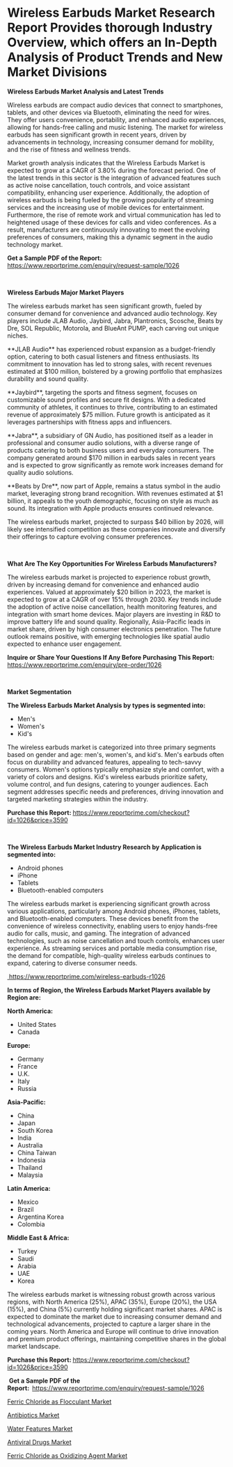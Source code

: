<p><h1>Wireless Earbuds Market Research Report Provides thorough Industry Overview, which offers an In-Depth Analysis of Product Trends and New Market Divisions</h1></p><p><strong>Wireless Earbuds Market Analysis and Latest Trends</strong></p>
<p><p>Wireless earbuds are compact audio devices that connect to smartphones, tablets, and other devices via Bluetooth, eliminating the need for wires. They offer users convenience, portability, and enhanced audio experiences, allowing for hands-free calling and music listening. The market for wireless earbuds has seen significant growth in recent years, driven by advancements in technology, increasing consumer demand for mobility, and the rise of fitness and wellness trends. </p><p>Market growth analysis indicates that the Wireless Earbuds Market is expected to grow at a CAGR of 3.80% during the forecast period. One of the latest trends in this sector is the integration of advanced features such as active noise cancellation, touch controls, and voice assistant compatibility, enhancing user experience. Additionally, the adoption of wireless earbuds is being fueled by the growing popularity of streaming services and the increasing use of mobile devices for entertainment. Furthermore, the rise of remote work and virtual communication has led to heightened usage of these devices for calls and video conferences. As a result, manufacturers are continuously innovating to meet the evolving preferences of consumers, making this a dynamic segment in the audio technology market.</p></p>
<p><strong>Get a Sample PDF of the Report:&nbsp;</strong> <a href="https://www.reportprime.com/enquiry/request-sample/1026">https://www.reportprime.com/enquiry/request-sample/1026</a></p>
<p>&nbsp;</p>
<p><strong>Wireless Earbuds Major Market Players</strong></p>
<p><p>The wireless earbuds market has seen significant growth, fueled by consumer demand for convenience and advanced audio technology. Key players include JLAB Audio, Jaybird, Jabra, Plantronics, Scosche, Beats by Dre, SOL Republic, Motorola, and BlueAnt PUMP, each carving out unique niches.</p><p>**JLAB Audio** has experienced robust expansion as a budget-friendly option, catering to both casual listeners and fitness enthusiasts. Its commitment to innovation has led to strong sales, with recent revenues estimated at $100 million, bolstered by a growing portfolio that emphasizes durability and sound quality.</p><p>**Jaybird**, targeting the sports and fitness segment, focuses on customizable sound profiles and secure fit designs. With a dedicated community of athletes, it continues to thrive, contributing to an estimated revenue of approximately $75 million. Future growth is anticipated as it leverages partnerships with fitness apps and influencers.</p><p>**Jabra**, a subsidiary of GN Audio, has positioned itself as a leader in professional and consumer audio solutions, with a diverse range of products catering to both business users and everyday consumers. The company generated around $170 million in earbuds sales in recent years and is expected to grow significantly as remote work increases demand for quality audio solutions.</p><p>**Beats by Dre**, now part of Apple, remains a status symbol in the audio market, leveraging strong brand recognition. With revenues estimated at $1 billion, it appeals to the youth demographic, focusing on style as much as sound. Its integration with Apple products ensures continued relevance.</p><p>The wireless earbuds market, projected to surpass $40 billion by 2026, will likely see intensified competition as these companies innovate and diversify their offerings to capture evolving consumer preferences.</p></p>
<p>&nbsp;</p>
<p><strong>What Are The Key Opportunities For Wireless Earbuds Manufacturers?</strong></p>
<p><p>The wireless earbuds market is projected to experience robust growth, driven by increasing demand for convenience and enhanced audio experiences. Valued at approximately $20 billion in 2023, the market is expected to grow at a CAGR of over 15% through 2030. Key trends include the adoption of active noise cancellation, health monitoring features, and integration with smart home devices. Major players are investing in R&D to improve battery life and sound quality. Regionally, Asia-Pacific leads in market share, driven by high consumer electronics penetration. The future outlook remains positive, with emerging technologies like spatial audio expected to enhance user engagement.</p></p>
<p><strong>Inquire or Share Your Questions If Any Before Purchasing This Report:</strong> <a href="https://www.reportprime.com/enquiry/pre-order/1026">https://www.reportprime.com/enquiry/pre-order/1026</a></p>
<p>&nbsp;</p>
<p><strong>Market Segmentation</strong></p>
<p><strong>The Wireless Earbuds Market Analysis by types is segmented into:</strong></p>
<p><ul><li>Men's</li><li>Women's</li><li>Kid's</li></ul></p>
<p><p>The wireless earbuds market is categorized into three primary segments based on gender and age: men's, women's, and kid's. Men's earbuds often focus on durability and advanced features, appealing to tech-savvy consumers. Women's options typically emphasize style and comfort, with a variety of colors and designs. Kid's wireless earbuds prioritize safety, volume control, and fun designs, catering to younger audiences. Each segment addresses specific needs and preferences, driving innovation and targeted marketing strategies within the industry.</p></p>
<p><strong>Purchase this Report:&nbsp;</strong><a href="https://www.reportprime.com/checkout?id=1026&price=3590">https://www.reportprime.com/checkout?id=1026&price=3590</a></p>
<p>&nbsp;</p>
<p><strong>The Wireless Earbuds Market Industry Research by Application is segmented into:</strong></p>
<p><ul><li>Android phones</li><li>iPhone</li><li>Tablets</li><li>Bluetooth-enabled computers</li></ul></p>
<p><p>The wireless earbuds market is experiencing significant growth across various applications, particularly among Android phones, iPhones, tablets, and Bluetooth-enabled computers. These devices benefit from the convenience of wireless connectivity, enabling users to enjoy hands-free audio for calls, music, and gaming. The integration of advanced technologies, such as noise cancellation and touch controls, enhances user experience. As streaming services and portable media consumption rise, the demand for compatible, high-quality wireless earbuds continues to expand, catering to diverse consumer needs.</p></p>
<p><a href="https://www.reportprime.com/wireless-earbuds-r1026">&nbsp;https://www.reportprime.com/wireless-earbuds-r1026</a></p>
<p><strong>In terms of Region, the Wireless Earbuds Market Players available by Region are:</strong></p>
<p>
    <p> <strong> North America: </strong>
        <ul>
            <li>United States</li>
            <li>Canada</li>
        </ul>
        </p> 
    <p> <strong> Europe: </strong>
        <ul>
            <li>Germany</li>
            <li>France</li>
            <li>U.K.</li>
            <li>Italy</li>
            <li>Russia</li>
        </ul>
        </p> 
    <p> <strong> Asia-Pacific: </strong>
        <ul>
            <li>China</li>
            <li>Japan</li>
            <li>South Korea</li>
            <li>India</li>
            <li>Australia</li>
            <li>China Taiwan</li>
            <li>Indonesia</li>
            <li>Thailand</li>
            <li>Malaysia</li>
        </ul>
        </p> 
    <p> <strong> Latin America: </strong>
        <ul>
            <li>Mexico</li>
            <li>Brazil</li>
            <li>Argentina Korea</li>
            <li>Colombia</li>
        </ul>
        </p> 
    <p> <strong> Middle East & Africa: </strong>
        <ul>
            <li>Turkey</li>
            <li>Saudi</li>
            <li>Arabia</li>
            <li>UAE</li>
            <li>Korea</li>
        </ul>
    </p>
    </p>
<p><p>The wireless earbuds market is witnessing robust growth across various regions, with North America (25%), APAC (35%), Europe (20%), the USA (15%), and China (5%) currently holding significant market shares. APAC is expected to dominate the market due to increasing consumer demand and technological advancements, projected to capture a larger share in the coming years. North America and Europe will continue to drive innovation and premium product offerings, maintaining competitive shares in the global market landscape.</p></p>
<p><strong>Purchase this Report: </strong><a href="https://www.reportprime.com/checkout?id=1026&price=3590">https://www.reportprime.com/checkout?id=1026&price=3590</a></p>
<p>&nbsp;<strong>Get a Sample PDF of the Report:&nbsp;&nbsp;</strong><a href="https://www.reportprime.com/enquiry/request-sample/1026">https://www.reportprime.com/enquiry/request-sample/1026</a></p>
<p><strong></strong></p>
<p><p><a href="https://issuu.com/reportprime-2/docs/ferric-chloride-as-flocculant-marke_b5b65ce34e0515">Ferric Chloride as Flocculant Market</a></p><p><a href="https://medium.com/@colin.arnold9078/antibiotics-market-emerging-trends-and-future-prospects-for-period-from-2024-to-2031-9c69e237a611">Antibiotics Market</a></p><p><a href="https://www.linkedin.com/pulse/water-features-market-global-trends-forecast-2024-2031-camprobe-foqxf?trackingId=QSAxXEelS8aJVql1oeDB1g%3D%3D">Water Features Market</a></p><p><a href="https://medium.com/@colin.arnold9078/global-antiviral-drugs-market-status-2024-2031-and-forecast-by-region-product-end-use-e5ff6fffb51c">Antiviral Drugs Market</a></p><p><a href="https://issuu.com/reportprime-2/docs/ferric-chloride-as-oxidizing-agent-_ef719527975cb9">Ferric Chloride as Oxidizing Agent Market</a></p></p>